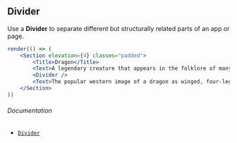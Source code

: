 ## Divider

Use a **Divider** to separate different but structurally related parts of an app or page.

```jsx
render(() => (
	<Section elevation={4} classes="padded">
		<Title>Dragon</Title>
		<Text>A legendary creature that appears in the folklore of many cultures around the world. Beliefs about dragons vary drastically by region, but dragons in western cultures since the High Middle Ages have often been depicted as winged, horned, four-legged, and capable of breathing fire. Dragons in eastern cultures are usually depicted as wingless, four-legged, serpentine creatures with above-average intelligence.</Text>
		<Divider />
		<Text>The popular western image of a dragon as winged, four-legged, and capable of breathing fire is an invention of the High Middle Ages based on a conflation of earlier dragons from different traditions. In western cultures, dragons are portrayed as monsters to be tamed or overcome, usually by saints or culture heroes, as in the popular legend of Saint George and the Dragon. They are often said to have ravenous appetites and to live in caves, where they hoard treasure.</Text>
	</Section>
))
```

###### Documentation
- [`Divider`](/wiki/modules/_components_layout_divider_.html)
